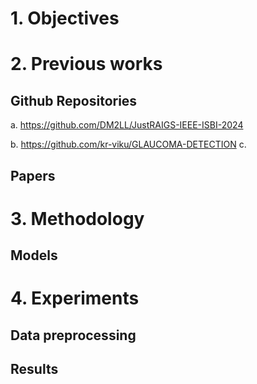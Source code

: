 # 1. Objectives

# 2. Previous works
## Github Repositories
a. https://github.com/DM2LL/JustRAIGS-IEEE-ISBI-2024

b. https://github.com/kr-viku/GLAUCOMA-DETECTION
c. 
## Papers

# 3. Methodology
## Models

# 4. Experiments
## Data preprocessing

## Results
